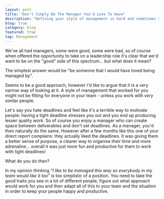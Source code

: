```yaml
---
layout: post
title: "Don't Simply Be The Manager You'd Love To Have"
description: "Defining your style of management is hard and sometimes you need to look beyond the 'if it worked for me it'll work for them' mentality."
blog: true
category: blog
featured: true
tag: Management
---
```


We've all had managers, some were good, some were bad, so of course when offered the opportunity to take on a leadership role it's clear that we'd want to be on the "good" side of this spectrum... but what does it mean? 

The simplest answer would be "be someone that I would have loved being managed by".

Seems to be a good approach, however I'd like to argue that it is a very narrow way of looking at it. A style of management that worked for you might not be fitting for everyone in your team - unless you work with _very_ similar people.

Let's say you hate deadlines and feel like it's a terrible way to motivate people: having a tight deadline stresses you out and you end up producing lesser quality work. So of course you enjoy a manager who can create space between deliverables and don't set deadlines. As a manager, you'd then naturally do the same. However after a few months like this one of your direct report complains: they actually liked the deadlines. It was giving them a better sense of purpose, a clearer way to organise their time and more adrenaline... overall it was just more fun and productive for them to work with tight deadlines!

What do you do then?

In my opinion thinking _"I like to be managed this way so everybody in my team would like it too"_ is too simplistic of a position. You need to take the good traits you see in a lot of different people, figure out what approach would work for you and then adapt all of this to your team and the situation in order to keep your people happy and productive.

